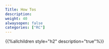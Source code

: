 ```yaml
---
Title: How Tos
description: 
weight: 40
alwaysopen: false
categories: ["RC"]
---
```

{{%allchildren style="h2" description="true"%}}